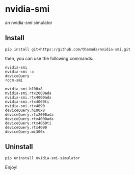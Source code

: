 # nvidia-smi

an nvidia-smi simulator


## Install

```
pip install git+https://github.com/thamada/nvidia-smi.git
```

then, you can use the following commands:

```
nvidia-smi
nvidia-smi -a
deviceQuery
rocm-smi

nvidia-smi.h100x8
nvidia-smi.rtx2000ada
nvidia-smi.rtx4000ada
nvidia-smi.rtx4060ti
nvidia-smi.rtx4090
deviceQuery.h100x8
deviceQuery.rtx2000ada
deviceQuery.rtx4000ada
deviceQuery.rtx4060ti
deviceQuery.rtx4090
deviceQuery.mi300x
```


## Uninstall

```
pip uninstall nvidia-smi-simulator
```

Enjoy!
